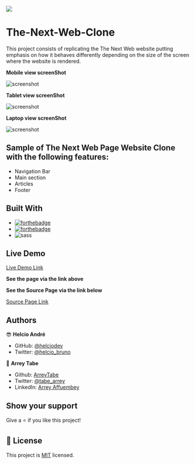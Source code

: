 ![](https://img.shields.io/badge/Microverse-blueviolet)


# The-Next-Web-Clone
This project consists of replicating the The Next Web website putting emphasis on how it behaves differently depending on the size of the screen where the website is rendered.

**Mobile view screenShot**

![screenshot](assets/screenshot.png)

**Tablet view screenShot**

![screenshot](assets/screenshot.png)

**Laptop view screenShot**

![screenshot](assets/screenshot.png)

## Sample of The Next Web Page Website Clone with the following features:

- Navigation Bar
- Main section
- Articles
- Footer

## Built With

- [![forthebadge](https://forthebadge.com/images/badges/uses-html.svg)](https://forthebadge.com)
- [![forthebadge](https://forthebadge.com/images/badges/uses-css.svg)](https://forthebadge.com)
- ![sass](assets/sass.png)


## Live Demo

[Live Demo Link](https://rawcdn.githack.com/helciodev/Design-Teardown/bef692d542d2d76732fd41fa449b2cfd87add473/index.html)

**See the page via the link above**

**See the Source Page via the link below**

[Source Page Link](https://thenextweb.com/)

## Authors

😎 **Helcio André**

- GitHub: [@helciodev](https://github.com/helciodev)
- Twitter: [@helcio_bruno](https://twitter.com/helcio_bruno)

👤 **Arrey Tabe**

- Github: [ArreyTabe](https://github.com/ArreyTabe)
- Twitter: [@tabe_arrey](https://twitter.com/tabe_arrey)
- LinkedIn: [Arrey Affuembey](https://www.linkedin.com/in/arrey-affuembey-80a8b11a8/)

## Show your support

Give a ⭐️ if you like this project!

## 📝 License

This project is [MIT](https://choosealicense.com/licenses/mit/) licensed.


